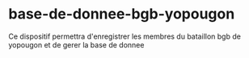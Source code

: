 # base-de-donnee-bgb-yopougon
Ce dispositif permettra d'enregistrer les membres du bataillon bgb de yopougon et de gerer la base de donnee
